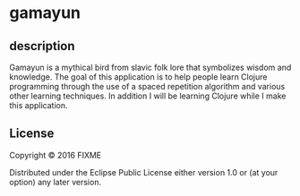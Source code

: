 # gamayun
## description
Gamayun is a mythical bird from slavic folk lore that symbolizes wisdom and knowledge. The goal of this application is to help people learn Clojure programming through the use of a spaced repetition algorithm and various other learning techniques. In addition I will be learning Clojure while I make this application.



## License

Copyright © 2016 FIXME

Distributed under the Eclipse Public License either version 1.0 or (at
your option) any later version.
